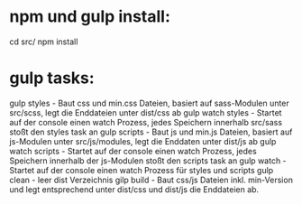 # npm und gulp install:
cd src/
npm install

# gulp tasks:
gulp styles - Baut css und min.css Dateien, basiert auf sass-Modulen unter src/scss, legt die Enddateien unter dist/css ab
gulp watch styles - Startet auf der console einen watch Prozess, jedes Speichern innerhalb src/sass stoßt den styles task an
gulp scripts - Baut js und min.js Dateien, basiert auf js-Modulen unter src/js/modules, legt die Enddaten unter dist/js ab
gulp watch scripts - Startet auf der console einen watch Prozess, jedes Speichern innerhalb der js-Modulen stoßt den scripts task an
gulp watch - Startet auf der console einen watch Prozess für styles und scripts
gulp clean - leer dist Verzeichnis
gilp build - Baut css/js Dateien inkl. min-Version und legt entsprechend unter dist/css und dist/js die Enddateien ab.